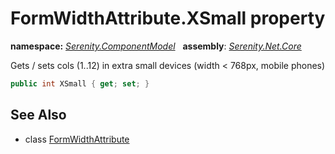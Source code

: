 # FormWidthAttribute.XSmall property
**namespace:** *[Serenity.ComponentModel](../../README.md#serenity.componentmodel-namespace)*   **assembly**: *[Serenity.Net.Core](../../README.md)*

Gets / sets cols (1..12) in extra small devices (width &lt; 768px, mobile phones)

```csharp
public int XSmall { get; set; }
```

## See Also

* class [FormWidthAttribute](../FormWidthAttribute.md)